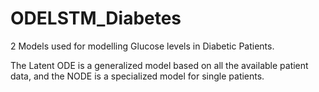 # ODELSTM_Diabetes

2 Models used for modelling Glucose levels in Diabetic Patients. 

The Latent ODE is a generalized model based on all the available patient data, and the NODE is a specialized model for single patients.

